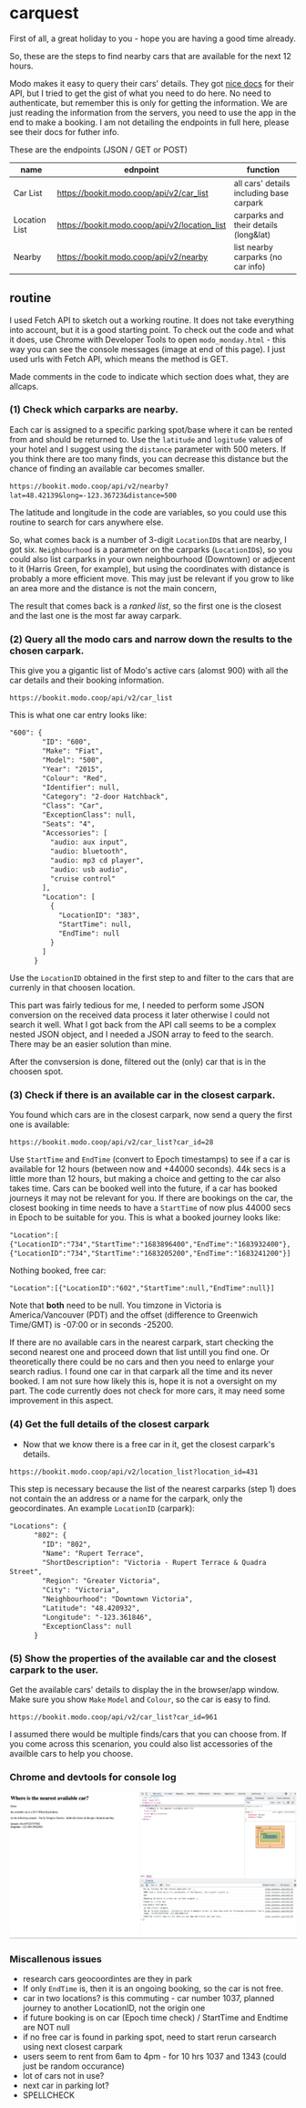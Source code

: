 # carquest
First of all, a great holiday to you - hope you are having a good time already.

So, these are the steps to find nearby cars that are available for the next 12 hours.

Modo makes it easy to query their cars' details. They got [nice docs](https://bookit.modo.coop/api/v2#car_list) for their API, but I tried to get the gist of what you need to do here. No need to authenticate, but remember this is only for getting the information. We are just reading the information from the servers, you need to use the app in the end to make a booking. I am not detailing the endpoints in full here, please see their docs for futher info.

These are the endpoints (JSON / GET or POST) 

|  name |  ednpoint |  function |
|---|---|---|
|  Car List | https://bookit.modo.coop/api/v2/car_list |  all cars' details including base carpark|
|  Location List | https://bookit.modo.coop/api/v2/location_list  |  carparks and their details (long&lat)|
|  Nearby | https://bookit.modo.coop/api/v2/nearby  | list nearby carparks (no car info)|

## routine

I used Fetch API to sketch out a working routine. It does not take everything into account, but it is a good starting point. To check out the code and what it does, use Chrome with Developer Tools to open `modo_monday.html` - this way you can see the console messages (image at end of this page). I just used urls with Fetch API, which means the method is GET. 

Made comments in the code to indicate which section does what, they are allcaps.
### (1) Check which carparks are nearby. 
Each car is assigned to a specific parking spot/base where it can be rented from and should be returned to. Use the `latitude` and `logitude` values of your hotel and I suggest using the `distance` parameter with 500 meters. If you think there are too many finds, you can decrease this distance but the chance of finding an available car becomes smaller.
```
https://bookit.modo.coop/api/v2/nearby?lat=48.42139&long=-123.36723&distance=500
```
The latitude and longitude in the code are variables, so you could use this routine to search for cars anywhere else.

So, what comes back is a number of 3-digit `LocationID`s that are nearby, I got six. 
`Neighbourhood` is a parameter on the carparks (`LocationID`s), so you could also list carparks in your own neighbourhood (Downtown) or adjecent to it (Harris Green, for example), but using the coordinates with distance is probably a more efficient move. This may just be relevant if you grow to like an area more and the distance is not the main concern,

The result that comes back is a *ranked list*, so the first one is the closest and the last one is the most far away carpark. 

### (2) Query all the modo cars and narrow down the results to the chosen carpark. 
This give you a gigantic list of Modo's active cars (alomst 900) with all the car details and their booking information.
```
https://bookit.modo.coop/api/v2/car_list
```
This is what one car entry looks like:
```
"600": {
        "ID": "600",
        "Make": "Fiat",
        "Model": "500",
        "Year": "2015",
        "Colour": "Red",
        "Identifier": null,
        "Category": "2-door Hatchback",
        "Class": "Car",
        "ExceptionClass": null,
        "Seats": "4",
        "Accessories": [
          "audio: aux input",
          "audio: bluetooth",
          "audio: mp3 cd player",
          "audio: usb audio",
          "cruise control"
        ],
        "Location": [
          {
            "LocationID": "383",
            "StartTime": null,
            "EndTime": null
          }
        ]
      }
```
Use the `LocationID` obtained in the first step to and filter to the cars that are currenly in that choosen location. 

This part was fairly tedious for me, I needed to perform some JSON conversion on the received data process it later otherwise I could not search it well.
What I got back from the API call seems to be a complex nested JSON object, and I needed a JSON array to feed to the search. There may be an easier solution than mine.

After the convsersion is done, filtered out the (only) car that is in the choosen spot.

### (3) Check if there is an available car in the closest carpark.
You found which cars are in the closest carpark, now send a query the first one is available:
```
https://bookit.modo.coop/api/v2/car_list?car_id=28
```
Use `StartTime` and `EndTime` (convert to Epoch timestamps) to see if a car is available for 12 hours (between now and +44000 seconds). 44k secs is a little more than 12 hours, but making a choice and getting to the car also takes time. Cars can be booked well into the future, if a car has booked journeys it may not be relevant for you. If there are bookings on the car, the closest booking in time needs to have a `StartTime` of now plus 44000 secs in Epoch to be suitable for you. This is what a booked journey looks like:
```
"Location":[
{"LocationID":"734","StartTime":"1683896400","EndTime":"1683932400"},
{"LocationID":"734","StartTime":"1683205200","EndTime":"1683241200"}]
```
Nothing booked, free car:
```
"Location":[{"LocationID":"602","StartTime":null,"EndTime":null}]
```
Note that **both** need to be null. You timzone in Victoria is America/Vancouver (PDT) and the offset (difference to Greenwich Time/GMT) is -07:00 or in seconds -25200.

If there are no available cars in the nearest carpark, start checking the second nearest one and proceed down that list untill you find one. Or theoretically there could be no cars and then you need to enlarge your search radius. I found one car in that carpark all the time and its never booked. I am not sure how likely this is, hope it is not a oversight on my part. The code currently does not check for more cars, it may need some improvement in this aspect.
### (4) Get the full details of the closest carpark
- Now that we know there is a free car in it, get the closest carpark's details.
```
https://bookit.modo.coop/api/v2/location_list?location_id=431
```
This step is necessary because the list of the nearest carparks (step 1) does not contain the an address or a name for the carpark, only the geocordinates.
An example `LocationID` (carpark):
```
"Locations": {
      "802": {
        "ID": "802",
        "Name": "Rupert Terrace",
        "ShortDescription": "Victoria - Rupert Terrace & Quadra Street",
        "Region": "Greater Victoria",
        "City": "Victoria",
        "Neighbourhood": "Downtown Victoria",
        "Latitude": "48.420932",
        "Longitude": "-123.361846",
        "ExceptionClass": null
      }
```
### (5) Show the properties of the available car and the closest carpark to the user.
Get the available cars' details to display the in the browser/app window. Make sure you show `Make` `Model` and `Colour`, so the car is easy to find.
```
https://bookit.modo.coop/api/v2/car_list?car_id=961
```
I assumed there would be multiple finds/cars that you can choose from. If you come across this scenarion, you could also list accessories of the availble cars to help you choose.

### Chrome and devtools for console log
![Chrome and devtools](chrome_devtool.png "Chrome and devtools")

### Miscallenous issues

- research cars geocoordintes are they in park
- If only `EndTime` is, then it is an ongoing booking, so the car is not free.
- car in two locations? is this commuting - car number 1037, planned journey to another LocationID, not the origin one
- if future booking is on car (Epoch time check) / StartTime and Endtime are NOT null
- if no free car is found in parking spot, need to start rerun carsearch using next closest carpark
- users seem to rent from 6am to 4pm - for 10 hrs 1037 and 1343 (could just be random occurance)
- lot of cars not in use?
- next car in parking lot?
- SPELLCHECK
